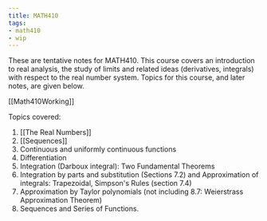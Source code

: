 ```yaml
---
title: MATH410
tags:
- math410
- wip
---
```


These are tentative notes for MATH410. This course covers an introduction to real analysis, the study of limits and related ideas (derivatives, integrals) with respect to the real number system. Topics for this course, and later notes, are given below.

[[Math410Working]]

Topics covered:
1.  [[The Real Numbers]]
2.  [[Sequences]]
3.  Continuous and uniformly continuous functions
4.  Differentiation
6.  Integration (Darboux integral): Two Fundamental Theorems
7.  Integration by parts and substitution (Sections 7.2) and Approximation of integrals: Trapezoidal, Simpson's Rules (section 7.4)
8.  Approximation by Taylor polynomials (not including 8.7: Weierstrass Approximation Theorem)
9.  Sequences and Series of Functions.
